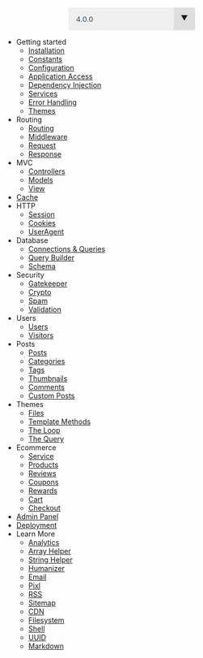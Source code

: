 <style type="text/css">
select{-webkit-appearance:none;-moz-appearance:none;-ms-appearance:none;appearance:none;outline:0;box-shadow:none;border:0!important;background:#efefef;background-image:none}.select{position:relative;display:block;width:250px;height:45px;line-height:3;background:#efefef;overflow:hidden;border-radius:.25em;margin:0 auto}select{width:100%;height:100%;margin:0;padding:0 0 0 .5em;color:#33495f;cursor:pointer;padding-left:15px;font-size:15px}select::-ms-expand{display:none}.select::after{content:'\25BC';position:absolute;top:0;right:0;bottom:0;padding:0 1em;background:#dedede;pointer-events:none}.select:hover::after{color:#f39c12}.select::after{-webkit-transition:.25s all ease;-o-transition:.25s all ease;transition:.25s all ease}
</style>
<div class="select">
	<select onchange="window.location = window.location.protocol + '//' + window.location.host + '/' + this.value">
		<option value="3.0.0">3.0.0</option>
	  	<option value="4.0.0" selected>4.0.0</option>
	  	<option value="4.1.0">4.0.0</option>
	</select>
</div>

- Getting started
	- [Installation](/getting-started/installation.md)
	- [Constants](/getting-started/constants.md)
	- [Configuration](/getting-started/configuration.md)
	- [Application Access](/getting-started/application-access.md)
	- [Dependency Injection](/getting-started/dependency-injection.md)
	- [Services](/getting-started/services.md)
	- [Error Handling](/getting-started/error-handling.md)
	- [Themes](/getting-started/themes.md)
- Routing
	- [Routing](/routing/routing.md)
	- [Middleware](/routing/middleware.md)
	- [Request](/routing/request.md)
	- [Response](/routing/response.md)
- MVC
	- [Controllers](/mvc/controllers.md)
	- [Models](/mvc/models.md)
	- [View](/mvc/view.md)
- [Cache](/cache.md)
- HTTP
	- [Session](/http/session.md)
	- [Cookies](/http/cookies.md)
	- [UserAgent](/http/user-agent.md)
- Database
	- [Connections & Queries](/database/database.md)
	- [Query Builder](/database/query-builder.md)
	- [Schema](/database/schema.md)
- Security
	- [Gatekeeper](/security/gatekeeper.md)
	- [Crypto](/security/crypto.md)
	- [Spam](/security/spam.md)
	- [Validation](/security/validation.md)
- Users
	- [Users](/users/users.md)
	- [Visitors](/users/visitors.md)
- Posts
	- [Posts](/posts/posts.md)
	- [Categories](/posts/categories.md)
	- [Tags](/posts/tags.md)
	- [Thumbnails](/posts/thumbnails.md)
	- [Comments](/posts/comments.md)
	- [Custom Posts](/posts/custom.md)
- Themes
	- [Files](/themes/files.md)
	- [Template Methods](/themes/template-methods.md)
	- [The Loop](/themes/loop.md)
	- [The Query](/themes/query.md)
- Ecommerce
	- [Service](/ecommerce/introduction.md)
	- [Products](/ecommerce/products.md)
	- [Reviews](/ecommerce/reviews.md)
	- [Coupons](/ecommerce/coupons.md)
	- [Rewards](/ecommerce/rewards.md)
	- [Cart](/ecommerce/cart.md)
	- [Checkout](/ecommerce/checkout.md)
- [Admin Panel](/admin.md)
- [Deployment](/deployment.md)
- Learn More
    - [Analytics](/learn-more/analytics.md)
	- [Array Helper](/learn-more/array.md)
	- [String Helper](/learn-more/string.md)
	- [Humanizer](/learn-more/humanizer.md)
	- [Email](/learn-more/email.md)
	- [Pixl](/learn-more/pixl.md)
	- [RSS](/learn-more/rss.md)
	- [Sitemap](/learn-more/sitemap.md)
	- [CDN](/learn-more/cdn.md)
	- [Filesystem](/learn-more/filesystem.md)
	- [Shell](/learn-more/shell.md)
	- [UUID](/learn-more/uuid.md)
	- [Markdown](/learn-more/markdown.md)
